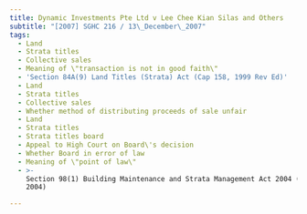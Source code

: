 ```yaml
---
title: Dynamic Investments Pte Ltd v Lee Chee Kian Silas and Others
subtitle: "[2007] SGHC 216 / 13\_December\_2007"
tags:
  - Land
  - Strata titles
  - Collective sales
  - Meaning of \"transaction is not in good faith\"
  - 'Section 84A(9) Land Titles (Strata) Act (Cap 158, 1999 Rev Ed)'
  - Land
  - Strata titles
  - Collective sales
  - Whether method of distributing proceeds of sale unfair
  - Land
  - Strata titles
  - Strata titles board
  - Appeal to High Court on Board\'s decision
  - Whether Board in error of law
  - Meaning of \"point of law\"
  - >-
    Section 98(1) Building Maintenance and Strata Management Act 2004 (Act 47 of
    2004)

---
```


